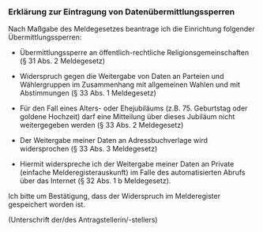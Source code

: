 ### Erklärung zur Eintragung von Datenübermittlungssperren

Nach Maßgabe des Meldegesetzes beantrage ich die Einrichtung folgender Übermittlungssperren:

+ Übermittlungssperre an öffentlich-rechtliche Religionsgemeinschaften (§ 31 Abs. 2 Meldegesetz)

+ Widerspruch gegen die Weitergabe von Daten an Parteien und Wählergruppen im Zusammenhang mit allgemeinen Wahlen und mit Abstimmungen (§ 33 Abs. 1 Meldegesetz)

+ Für den Fall eines Alters- oder Ehejubiläums (z.B. 75. Geburtstag oder goldene Hochzeit) darf eine Mitteilung über dieses Jubiläum nicht weitergegeben werden (§ 33 Abs. 2 Meldegesetz)

+ Der Weitergabe meiner Daten an Adressbuchverlage wird widersprochen (§ 33 Abs. 3 Meldegesetz)

+ Hiermit widerspreche ich der Weitergabe meiner Daten an Private (einfache Melderegisterauskunft) im Falle des automatisierten Abrufs über das Internet (§ 32 Abs. 1 b Meldegesetz).

Ich bitte um Bestätigung, dass der Widerspruch im Melderegister gespeichert worden ist.

(Unterschrift der/des Antragstellerin/-stellers)
